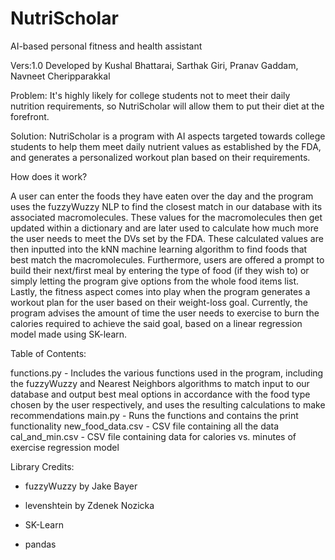 # NutriScholar

AI-based personal fitness and health assistant

Vers:1.0 Developed by Kushal Bhattarai, Sarthak Giri, Pranav Gaddam, Navneet Cheripparakkal

Problem: It's highly likely for college students not to meet their daily nutrition requirements, so NutriScholar will allow them to put their diet at the forefront.

Solution: NutriScholar is a program with AI aspects targeted towards college students to help them meet daily nutrient values as established by the FDA, and generates a personalized workout plan based on their requirements.

How does it work?

A user can enter the foods they have eaten over the day and the program uses the fuzzyWuzzy NLP to find the closest match in our database with its associated macromolecules. These values for the macromolecules then get updated within a dictionary and are later used to calculate how much more the user needs to meet the DVs set by the FDA. These calculated values are then inputted into the kNN machine learning algorithm to find foods that best match the macromolecules.
Furthermore, users are offered a prompt to build their next/first meal by entering the type of food (if they wish to) or simply letting the program give options from the whole food items list.
Lastly, the fitness aspect comes into play when the program generates a workout plan for the user based on their weight-loss goal. Currently, the program advises the amount of time the user needs to exercise to burn the calories required to achieve the said goal, based on a linear regression model made using SK-learn.

Table of Contents:

functions.py - Includes the various functions used in the program, including the fuzzyWuzzy and Nearest Neighbors algorithms to match input to our database and output best meal options in accordance with the food type chosen by the user respectively, and uses the resulting calculations to make recommendations
main.py - Runs the functions and contains the print functionality
new_food_data.csv - CSV file containing all the data
cal_and_min.csv - CSV file containing data for calories vs. minutes of exercise regression model

Library Credits:
- fuzzyWuzzy by Jake Bayer

- levenshtein by Zdenek Nozicka

- SK-Learn

- pandas
